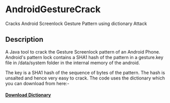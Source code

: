 # AndroidGestureCrack

Cracks Android Screenlock Gesture Pattern using dictionary Attack

## Description

A Java tool to crack the Gesture Screenlock pattern of an Android Phone. Android's pattern lock contains a SHA1 hash of the pattern in a gesture.key file in /data/system folder in the internal memory of the android.

The key is a SHA1 hash of the sequence of bytes of the pattern. The hash is unsalted and hence very easy to crack. The code uses the dictionary which you can download from here:-

#### [Download Dictionary](http://www.android-forensics.com/tools/AndroidGestureSHA1.rar)

